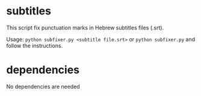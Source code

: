 # subtitles

This script fix punctuation marks in Hebrew subtitles files (.srt).

Usage:
```python subfixer.py <subtitle file.srt>```
or ```python subfixer.py``` and follow the instructions.

# dependencies
No dependencies are needed
